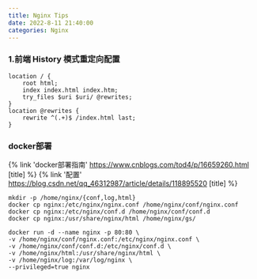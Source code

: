 ```yaml
---
title: Nginx Tips
date: 2022-8-11 21:40:00
categories: Nginx
---
```


### 1.前端 History 模式重定向配置

```config
location / {
    root html;
    index index.html index.htm;
    try_files $uri $uri/ @rewrites;
}
location @rewrites {
    rewrite ^(.+)$ /index.html last;
}
```

### docker部署

{% link 'docker部署指南' https://www.cnblogs.com/tod4/p/16659260.html [title] %}
{% link '配置' https://blog.csdn.net/qq_46312987/article/details/118895520 [title] %}

```shell
mkdir -p /home/nginx/{conf,log,html}
docker cp nginx:/etc/nginx/nginx.conf /home/nginx/conf/nginx.conf
docker cp nginx:/etc/nginx/conf.d /home/nginx/conf/conf.d
docker cp nginx:/usr/share/nginx/html /home/nginx/gs/
```

```shell
docker run -d --name nginx -p 80:80 \
-v /home/nginx/conf/nginx.conf:/etc/nginx/nginx.conf \
-v /home/nginx/conf/conf.d:/etc/nginx/conf.d \
-v /home/nginx/html:/usr/share/nginx/html \
-v /home/nginx/log:/var/log/nginx \
--privileged=true nginx
```